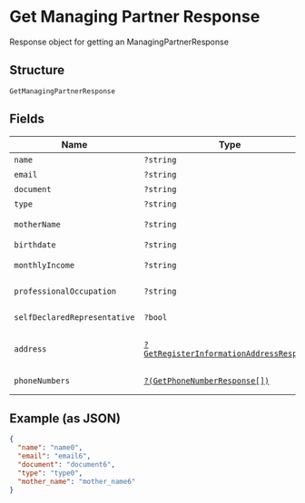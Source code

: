 
# Get Managing Partner Response

Response object for getting an ManagingPartnerResponse

## Structure

`GetManagingPartnerResponse`

## Fields

| Name | Type | Tags | Description | Getter | Setter |
|  --- | --- | --- | --- | --- | --- |
| `name` | `?string` | Optional | - | getName(): ?string | setName(?string name): void |
| `email` | `?string` | Optional | - | getEmail(): ?string | setEmail(?string email): void |
| `document` | `?string` | Optional | - | getDocument(): ?string | setDocument(?string document): void |
| `type` | `?string` | Optional | - | getType(): ?string | setType(?string type): void |
| `motherName` | `?string` | Optional | - | getMotherName(): ?string | setMotherName(?string motherName): void |
| `birthdate` | `?string` | Optional | - | getBirthdate(): ?string | setBirthdate(?string birthdate): void |
| `monthlyIncome` | `?string` | Optional | - | getMonthlyIncome(): ?string | setMonthlyIncome(?string monthlyIncome): void |
| `professionalOccupation` | `?string` | Optional | - | getProfessionalOccupation(): ?string | setProfessionalOccupation(?string professionalOccupation): void |
| `selfDeclaredRepresentative` | `?bool` | Optional | - | getSelfDeclaredRepresentative(): ?bool | setSelfDeclaredRepresentative(?bool selfDeclaredRepresentative): void |
| `address` | [`?GetRegisterInformationAddressResponse`](../../doc/models/get-register-information-address-response.md) | Optional | - | getAddress(): ?GetRegisterInformationAddressResponse | setAddress(?GetRegisterInformationAddressResponse address): void |
| `phoneNumbers` | [`?(GetPhoneNumberResponse[])`](../../doc/models/get-phone-number-response.md) | Optional | - | getPhoneNumbers(): ?array | setPhoneNumbers(?array phoneNumbers): void |

## Example (as JSON)

```json
{
  "name": "name0",
  "email": "email6",
  "document": "document6",
  "type": "type0",
  "mother_name": "mother_name6"
}
```

